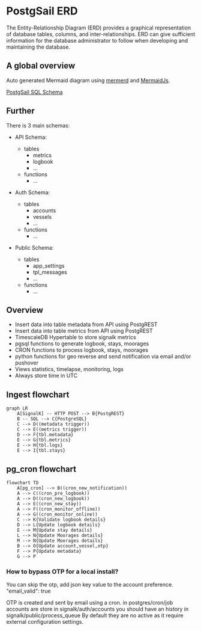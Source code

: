 # PostgSail ERD
The Entity-Relationship Diagram (ERD) provides a graphical representation of database tables, columns, and inter-relationships. ERD can give sufficient information for the database administrator to follow when developing and maintaining the database.

## A global overview
Auto generated Mermaid diagram using [mermerd](https://github.com/KarnerTh/mermerd) and [MermaidJs](https://github.com/mermaid-js/mermaid).

[PostgSail SQL Schema](https://github.com/xbgmsharp/postgsail/tree/main/docs/ERD/postgsail.md "PostgSail SQL Schema")

## Further
There is 3 main schemas:
- API Schema:
  - tables
    - metrics
    - logbook
    - ...
  - functions
    - ...

- Auth Schema:
  - tables
    - accounts
    - vessels
    - ...
  - functions
    - ...

- Public Schema:
  - tables
    - app_settings
    - tpl_messages
    - ...
  - functions
    - ...

## Overview
- Insert data into table metadata from API using PostgREST
- Insert data into table metrics from API using PostgREST
- TimescaleDB Hypertable to store signalk metrics
- pgsql functions to generate logbook, stays, moorages
- CRON functions to process logbook, stays, moorages
- python functions for geo reverse and send notification via email and/or pushover
- Views statistics, timelapse, monitoring, logs
- Always store time in UTC

## Ingest flowchart
```mermaid
graph LR
    A[SignalK] -- HTTP POST --> B{PostgREST}
    B -- SQL --> C{PostgreSQL}
    C --> D((metadata trigger))
    C --> E((metrics trigger))
    D --> F{tbl.metadata}
    E --> G{tbl.metrics}
    E --> H{tbl.logs}
    E --> I{tbl.stays}
```

## pg_cron flowchart
```mermaid
flowchart TD
    A[pg_cron] --> B((cron_new_notification))
    A --> C((cron_pre_logbook))
    A --> D((cron_new_logbook))
    A --> E((cron_new_stay))
    A --> F((cron_monitor_offline))
    A --> G((cron_monitor_online))
    C --> K{Validate logbook details}
    D --> L{Update logbook details}
    E --> M{Update stay details}
    L --> N{Update Moorages details}
    M --> N{Update Moorages details}
    B --> O{Update account,vessel,otp}
    F --> P{Update metadata}
    G --> P
```

### How to bypass OTP for a local install?

You can skip the otp, add json key value to the account preference.
"email_valid": true

OTP is created and sent by email using a cron. in postgres/cron/job
accounts are store in signalk/auth/accounts
you should have an history in signalk/public/process_queue
By default they are no active as it require external configuration settings.
